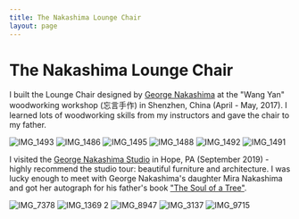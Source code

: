 ```yaml
---
title: The Nakashima Lounge Chair
layout: page
---
```

# The Nakashima Lounge Chair
I built the Lounge Chair designed by [George Nakashima](https://en.wikipedia.org/wiki/George_Nakashima) at the "Wang Yan" woodworking workshop (忘言手作) in Shenzhen, China (April - May, 2017). I learned lots of woodworking skills from my instructors and gave the chair to my father. 

![IMG_1493](https://user-images.githubusercontent.com/595772/94876462-b90efb80-0425-11eb-972a-7c62aa5442d6.JPG)
![IMG_1486](https://user-images.githubusercontent.com/595772/94876467-bc09ec00-0425-11eb-9eed-3dcebfae3b59.jpg)
![IMG_1495](https://user-images.githubusercontent.com/595772/94876472-bf9d7300-0425-11eb-93ad-b8f8786daaf9.JPG)
![IMG_1488](https://user-images.githubusercontent.com/595772/94876478-c1ffcd00-0425-11eb-9ae4-0567f4cc8c08.JPG)
![IMG_1492](https://user-images.githubusercontent.com/595772/94876483-c6c48100-0425-11eb-83fe-075ba9410eee.JPG)
![IMG_1491](https://user-images.githubusercontent.com/595772/94876494-cb893500-0425-11eb-9f0f-813df2b06c2f.JPG)


I visited the [George Nakashima Studio](https://nakashimawoodworkers.com/) in Hope, PA (September 2019) - highly recommend the studio tour: beautiful furniture and architecture. I was lucky enough to meet with George Nakashima's daughter Mira Nakashima and got her autograph for his father's book ["The Soul of a Tree"](https://www.amazon.com/Soul-Tree-Master-Woodworkers-Reflections/dp/1568363958).

![IMG_7378](https://user-images.githubusercontent.com/595772/94876632-405c6f00-0426-11eb-8db8-58cc8e4e2834.JPG)
![IMG_1369 2](https://user-images.githubusercontent.com/595772/94877100-9b429600-0427-11eb-83af-0353b7335d6c.JPG)
![IMG_8947](https://user-images.githubusercontent.com/595772/94876663-58cc8980-0426-11eb-94d5-8feabccd1d41.JPG)
![IMG_3137](https://user-images.githubusercontent.com/595772/94876644-49e5d700-0426-11eb-9baf-40cd796b14c6.JPG)
![IMG_9715](https://user-images.githubusercontent.com/595772/94876648-4baf9a80-0426-11eb-93b8-1e64e1f72f30.JPG)